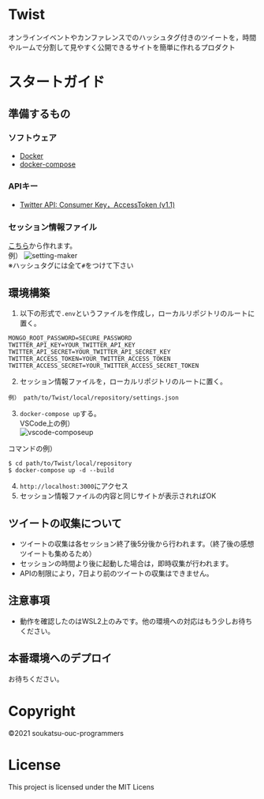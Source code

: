 # Twist
オンラインイベントやカンファレンスでのハッシュタグ付きのツイートを，時間やルームで分割して見やすく公開できるサイトを簡単に作れるプロダクト

# スタートガイド

## 準備するもの
### ソフトウェア
- [Docker](https://docs.docker.com/get-docker/)
- [docker-compose](https://docs.docker.com/compose/install/)
### APIキー
- [Twitter API: Consumer Key，AccessToken (v1.1)](https://developer.twitter.com/en/docs/getting-started)
### セッション情報ファイル
[こちら](https://soukatsu-ouc-programmers.github.io/Twist/setting-maker/)から作れます。  
例）
![setting-maker](https://user-images.githubusercontent.com/38606036/134780504-2d165c34-3595-451f-820b-495e417988bd.png)  
※ハッシュタグには全て`#`をつけて下さい

## 環境構築
1. 以下の形式で`.env`というファイルを作成し，ローカルリポジトリのルートに置く。
```
MONGO_ROOT_PASSWORD=SECURE_PASSWORD
TWITTER_API_KEY=YOUR_TWITTER_API_KEY
TWITTER_API_SECRET=YOUR_TWITTER_API_SECRET_KEY
TWITTER_ACCESS_TOKEN=YOUR_TWITTER_ACCESS_TOKEN
TWITTER_ACCESS_SECRET=YOUR_TWITTER_ACCESS_SECRET_TOKEN
```
2. セッション情報ファイルを，ローカルリポジトリのルートに置く。
```
例） path/to/Twist/local/repository/settings.json
```
3. `docker-compose up`する。  
VSCode上の例）  
![vscode-composeup](https://user-images.githubusercontent.com/38606036/134780466-0dbf9542-ad26-447f-b94b-c007148f440f.png)


コマンドの例）
```[bash]
$ cd path/to/Twist/local/repository
$ docker-compose up -d --build
```
4. `http://localhost:3000`にアクセス
5. セッション情報ファイルの内容と同じサイトが表示されればOK

## ツイートの収集について
- ツイートの収集は各セッション終了後5分後から行われます。（終了後の感想ツイートも集めるため）  
- セッションの時間より後に起動した場合は，即時収集が行われます。
- APIの制限により，7日より前のツイートの収集はできません。

## 注意事項
- 動作を確認したのはWSL2上のみです。他の環境への対応はもう少しお待ちください。

## 本番環境へのデプロイ
お待ちください。

# Copyright
©2021 soukatsu-ouc-programmers

# License
This project is licensed under the MIT Licens

